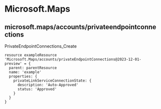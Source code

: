 # Microsoft.Maps

## microsoft.maps/accounts/privateendpointconnections

PrivateEndpointConnections_Create
```bicep
resource exampleResource 'Microsoft.Maps/accounts/privateEndpointConnections@2023-12-01-preview' = {
  parent: parentResource 
  name: 'example'
  properties: {
    privateLinkServiceConnectionState: {
      description: 'Auto-Approved'
      status: 'Approved'
    }
  }
}
```
